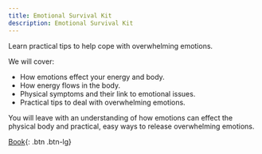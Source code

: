 ```yaml
---
title: Emotional Survival Kit
description: Emotional Survival Kit
---
```


Learn practical tips to help cope with overwhelming emotions.
<!--more-->

We will cover:

- How emotions effect your energy and body.
- How energy flows in the body.
- Physical symptoms and their link to emotional issues.
- Practical tips to deal with overwhelming emotions.

You will leave with an understanding of how emotions can effect the physical body and practical,
easy ways to release overwhelming emotions.

[Book](/posts/workshops-info/){: .btn .btn-lg}
